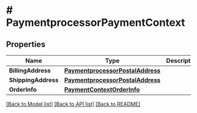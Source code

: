 # # PaymentprocessorPaymentContext


## Properties 


Name | Type | Description | Notes
------------ | ------------- | ------------- | -------------
**BillingAddress**| [**PaymentprocessorPostalAddress**](PaymentprocessorPostalAddress.md) |   | [optional]
**ShippingAddress**| [**PaymentprocessorPostalAddress**](PaymentprocessorPostalAddress.md) |   | [optional]
**OrderInfo**| [**PaymentContextOrderInfo**](PaymentContextOrderInfo.md) |   | [optional]


[[Back to Model list]](../../README.md#models) [[Back to API list]](../../README.md#endpoints) [[Back to README]](../../README.md)

